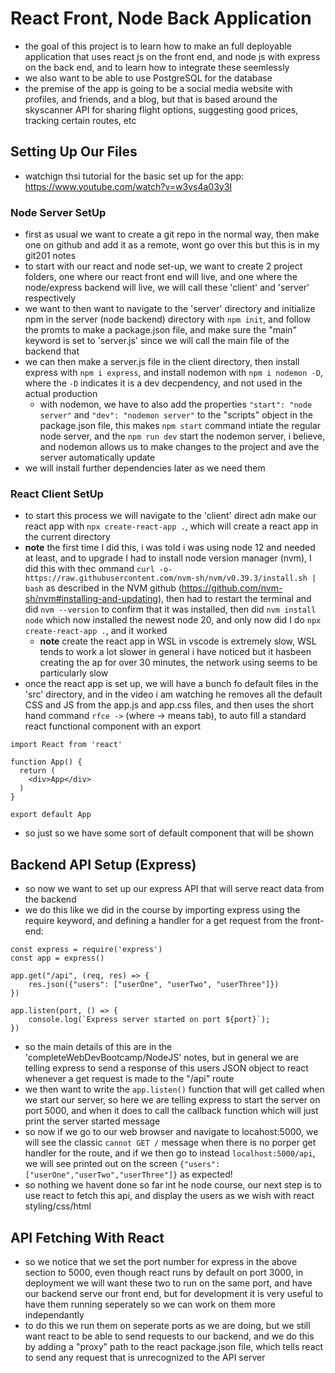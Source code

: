 # React Front, Node Back Application

- the goal of this project is to learn how to make an full deployable application that uses react js on the front end, and node js with express on the back end, and to learn how to integrate these seemlessly
- we also want to be able to use PostgreSQL for the database
- the premise of the app is going to be a social media website with profiles, and friends, and a blog, but that is based around the skyscanner API for sharing flight options, suggesting good prices, tracking certain routes, etc

## Setting Up Our Files

- watchign thsi tutorial for the basic set up for the app: https://www.youtube.com/watch?v=w3vs4a03y3I

### Node Server SetUp

- first as usual we want to create a git repo in the normal way, then make one on github and add it as a remote, wont go over this but this is in my git201 notes
- to start with our react and node set-up, we want to create 2 project folders, one where our react front end will live, and one where the node/express backend will live, we will call these 'client' and 'server' respectively
- we want to then want to navigate to the 'server' directory and initialize npm in the server (node backend) directory with `npm init`, and follow the promts to make a package.json file, and make sure the "main" keyword is set to 'server.js' since we will call the main file of the backend that
- we can then make a server.js file in the client directory, then install express with `npm i express`, and install nodemon with `npm i nodemon -D`, where the `-D` indicates it is a dev decpendency, and not used in the actual production 
    - with nodemon, we have to also add the properties `"start": "node server"` and `"dev": "nodemon server"` to the "scripts" object in the package.json file, this makes `npm start` command intiate the regular node server, and the `npm run dev` start the nodemon server, i believe, and nodemon allows us to make changes to the project and ave the server automatically update
- we will install further dependencies later as we need them

### React Client SetUp

- to start this process we will navigate to the 'client' direct adn make our react app with `npx create-react-app .`, which will create a react app in the current directory
- **note** the first time I did this, i was told i was using node 12 and needed at least, and to upgrade I had to install node version manager (nvm), I did this with thec ommand `curl -o- https://raw.githubusercontent.com/nvm-sh/nvm/v0.39.3/install.sh | bash` as described in the NVM github (https://github.com/nvm-sh/nvm#installing-and-updating), then had to restart the terminal and did `nvm --version` to confirm that it was installed, then did `nvm install node` which now installed the newest node 20, and only now did I do `npx create-react-app .`, and it worked
    - **note** create the react app in WSL in vscode is extremely slow, WSL tends to work a lot slower in general i have noticed but it hasbeen creating the ap for over 30 minutes, the network using seems to be particularly slow
- once the react app is set up, we will have a bunch fo default files in the 'src' directory, and in the video i am watching he removes all the default CSS and JS from the app.js and app.css files, and then uses the short hand command `rfce ->` (where -> means tab), to auto fill a standard react functional component with an export
```
import React from 'react'

function App() {
  return (
    <div>App</div>
  )
}

export default App
```
- so just so we have some sort of default component that will be shown

## Backend API Setup (Express)

- so now we want to set up our express API that will serve react data from the backend
- we do this like we did in the course by importing express using the require keyword, and defining a handler for a get request from the front-end:
```
const express = require('express')
const app = express()

app.get("/api", (req, res) => {
    res.json({"users": ["userOne", "userTwo", "userThree"]})
})

app.listen(port, () => {
    console.log(`Express server started on port ${port}`);
})
```
- so the main details of this are in the 'completeWebDevBootcamp/NodeJS' notes, but in general we are telling express to send a response of this users JSON object to react whenever a get request is made to the "/api" route
- we then want to write the `app.listen()` function that will get called when we start our server, so here we are telling express to start the server on port 5000, and when it does to call the callback function which will just print the server started message
- so now if we go to our web browser and navigate to locahost:5000, we will see the classic `cannot GET /` message when there is no porper get handler for the route, and if we then go to instead `localhost:5000/api`, we will see printed out on the screen `{"users":["userOne","userTwo","userThree"]}` as expected!
- so nothing we havent done so far int he node course, our next step is to use react to fetch this api, and display the users as we wish with react styling/css/html

## API Fetching With React

- so we notice that we set the port number for express in the above section to 5000, even though react runs by default on port 3000, in deployment we will want these two to run on the same port, and have our backend serve our front end, but for development it is very useful to have them running seperately so we can work on them more independantly
- to do this we run them on seperate ports as we are doing, but we still want react to be able to send requests to our backend, and we do this by adding a "proxy" path to the react package.json file, which tells react to send any request that is unrecognized to the API server

